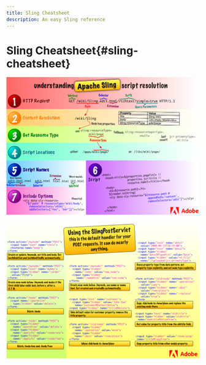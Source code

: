 ```yaml
---
title: Sling Cheatsheet
description: An easy Sling reference
---
```


# Sling Cheatsheet{#sling-cheatsheet}

![Understanding Apache Sling script resolution.](assets/sling-cheatsheet-01.png)  

![Using the SlingPostServlet - this is the default handler for your POST requests; it can do nearly anything.](assets/sling-cheatsheet-02.png)
